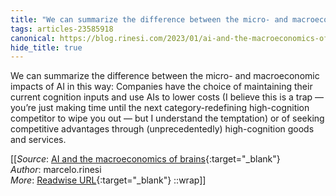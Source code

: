 ```yaml
---
title: "We can summarize the difference between the micro- and macroeconomic ..."
tags: articles-23585918
canonical: https://blog.rinesi.com/2023/01/ai-and-the-macroeconomics-of-brains/
hide_title: true
---
```


We can summarize the difference between the micro- and macroeconomic impacts of AI in this way: Companies have the choice of maintaining their current cognition inputs and use AIs to lower costs (I believe this is a trap — you’re just making time until the next category-redefining high-cognition competitor to wipe you out — but I understand the temptation) or of seeking competitive advantages through (unprecedentedly) high-cognition goods and services.


[[_Source_: [AI and the macroeconomics of brains](https://blog.rinesi.com/2023/01/ai-and-the-macroeconomics-of-brains/){:target="_blank"}<br>
_Author_: marcelo.rinesi<br>
_More_: [Readwise URL](https://readwise.io/open/461934236){:target="_blank"}
::wrap]]